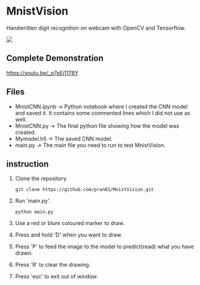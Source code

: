 # MnistVision
Handwritten digit recognition on webcam with OpenCV and Tensorflow.

<img src="/images/main.gif"/>


## Complete Demonstration
https://youtu.be/_q7eEj1178Y

## Files

- MnistCNN.ipynb -> Python notebook where I created the CNN model and saved it. It contains some commented lines which I did not use as well.
- MnistCNN.py -> The final python file showing how the model was created.
- Mymodel.h5 -> The saved CNN model.
- main.py -> The main file you need to run to test MnistVision.

## instruction

1. Clone the repository.

    `git clone https://github.com/pran01/MnistVision.git`
2. Run 'main.py'.

    `python main.py`
3. Use a red or blure coloured marker to draw.
4. Press and hold 'D' when you want to draw.
5. Press 'P' to feed the image to the model to predict(read) what you have drawn.
6. Press 'R' to clear the drawing.
7. Press 'esc' to exit out of window.
